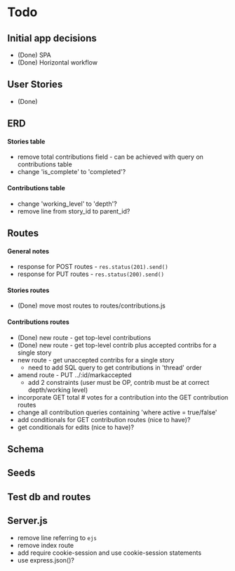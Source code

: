 # Todo

## Initial app decisions
* (Done) SPA
* (Done) Horizontal workflow

## User Stories
- (Done)

## ERD

#### Stories table 
* remove total contributions field - can be achieved with query on contributions table
* change 'is_complete' to 'completed'?

#### Contributions table
* change 'working_level' to 'depth'?
* remove line from story_id to parent_id?

## Routes

#### General notes
* response for POST routes - `res.status(201).send()`
* response for PUT routes - `res.status(200).send()`

#### Stories routes
* (Done) move most routes to routes/contributions.js

#### Contributions routes
* (Done) new route - get top-level contributions 
* (Done) new route - get top-level contrib plus accepted contribs for a single story
* new route - get unaccepted contribs for a single story
  * need to add SQL query to get contributions in 'thread' order
* amend route - PUT ../:id/markaccepted
  * add 2 constraints (user must be OP, contrib must be at correct depth/working level) 
* incorporate GET total # votes for a contribution into the GET contribution routes
* change all contribution queries containing 'where active = true/false'
* add conditionals for GET contribution routes (nice to have)?
* get conditionals for edits (nice to have)?

## Schema

## Seeds

## Test db and routes

## Server.js
* remove line referring to `ejs`
* remove index route
* add require cookie-session and use cookie-session statements
* use express.json()?
